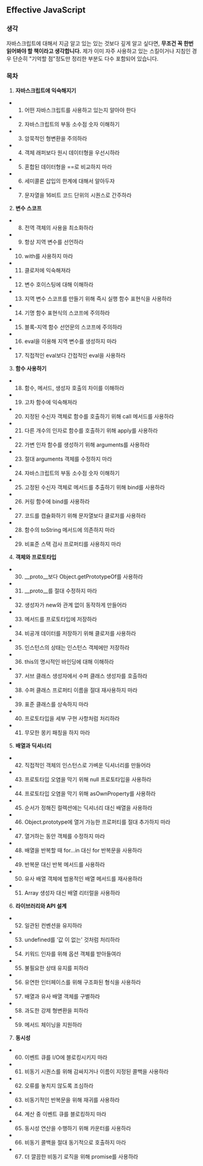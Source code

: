 ## Effective JavaScript

### 생각
자바스크립트에 대해서 지금 알고 있는 있는 것보다 깊게 알고 싶다면, __무조건 꼭 한번 읽어봐야 할 책이라고 생각합니다.__
제가 이미 자주 사용하고 있는 스킬이거나 지침인 경우 단순히 "기억할 점"정도만 정리한 부분도 다수 포함되어 있습니다.

### 목차
1. __자바스크립트에 익숙해지기__
  * 01. 어떤 자바스크립트를 사용하고 있는지 알아야 한다
  * 02. 자바스크립트의 부동 소수점 숫자 이해하기
  * 03. 암묵적인 형변환을 주의하라
  * 04. 객체 래퍼보다 원시 데이터형을 우선시하라
  * 05. 혼합된 데이터형을 ==로 비교하지 마라
  * 06. 세미콜론 삽입의 한계에 대해서 알아두자
  * 07. 문자열을 16비트 코드 단위의 시퀀스로 간주하라

2. __변수 스코프__
  * 08. 전역 객체의 사용을 최소화하라
  * 09. 항상 지역 변수를 선언하라
  * 10. with를 사용하지 마라
  * 11. 클로저에 익숙해져라
  * 12. 변수 호이스팅에 대해 이해하라
  * 13. 지역 변수 스코프를 만들기 위해 즉시 실행 함수 표현식을 사용하라
  * 14. 기명 함수 표현식의 스코프에 주의하라
  * 15. 블록-지역 함수 선언문의 스코프에 주의하라
  * 16. eval을 이용해 지역 변수를 생성하지 마라
  * 17. 직접적인 eval보다 간접적인 eval을 사용하라

3. __함수 사용하기__
  * 18. 함수, 메서드, 생성자 호출의 차이를 이해하라
  * 19. 고차 함수에 익숙해져라
  * 20. 지정된 수신자 객체로 함수를 호출하기 위해 call 메서드를 사용하라
  * 21. 다른 개수의 인자로 함수를 호출하기 위해 apply를 사용하라
  * 22. 가변 인자 함수를 생성하기 위해 arguments를 사용하라
  * 23. 절대 arguments 객체를 수정하지 마라
  * 24. 자바스크립트의 부동 소수점 숫자 이해하기
  * 25. 고정된 수신자 객체로 메서드를 추출하기 위해 bind를 사용하라
  * 26. 커링 함수에 bind를 사용하라
  * 27. 코드를 캡슐화하기 위해 문자열보다 클로저를 사용하라
  * 28. 함수의 toString 메서드에 의존하지 마라
  * 29. 비표준 스택 검사 프로퍼티를 사용하지 마라

4. __객체와 프로토타입__
  * 30. __proto__보다 Object.getPrototypeOf를 사용하라
  * 31. __proto__를 절대 수정하지 마라
  * 32. 생성자가 new와 관계 없이 동작하게 만들어라
  * 33. 메서드를 프로토타입에 저장하라
  * 34. 비공개 데이터를 저장하기 위해 클로저를 사용하라
  * 35. 인스턴스의 상태는 인스턴스 객체에만 저장하라
  * 36. this의 명시적인 바인딩에 대해 이해하라
  * 37. 서브 클래스 생성자에서 수퍼 클래스 생성자를 호출하라
  * 38. 수퍼 클래스 프로퍼티 이름을 절대 재사용하지 마라
  * 39. 표준 클래스를 상속하지 마라
  * 40. 프로토타입을 세부 구현 사항처럼 처리하라
  * 41. 무모한 몽키 패칭을 하지 마라

5. __배열과 딕셔너리__
  * 42. 직접적인 객체의 인스턴스로 가벼운 딕셔너리를 만들어라
  * 43. 프로토타입 오염을 막기 위해 null 프로토타입을 사용하라
  * 44. 프로토타입 오염을 막기 위해 asOwnProperty를 사용하라
  * 45. 순서가 정해진 컬렉션에는 딕셔너리 대신 배열을 사용하라
  * 46. Object.prototype에 열거 가능한 프로퍼티를 절대 추가하지 마라
  * 47. 열거하는 동안 객체를 수정하지 마라
  * 48. 배열을 반복할 때 for...in 대신 for 반복문을 사용하라
  * 49. 반복문 대신 반복 메서드를 사용하라
  * 50. 유사 배열 객체에 범용적인 배열 메서드를 재사용하라
  * 51. Array 생성자 대신 배열 리터럴을 사용하라

6. __라이브러리와 API 설계__
  * 52. 일관된 컨벤션을 유지하라
  * 53. undefined를 ‘값 이 없는’ 것처럼 처리하라
  * 54. 키워드 인자를 위해 옵션 객체를 받아들여라
  * 55. 불필요한 상태 유지를 피하라
  * 56. 유연한 인터페이스를 위해 구조화된 형식을 사용하라
  * 57. 배열과 유사 배열 객체를 구별하라
  * 58. 과도한 강제 형변환을 피하라
  * 59. 메서드 체이닝을 지원하라

7. __동시성__
  * 60. 이벤트 큐를 I/O에 블로킹시키지 마라
  * 61. 비동기 시퀀스를 위해 감싸지거나 이름이 지정된 콜백을 사용하라
  * 62. 오류를 놓치지 않도록 조심하라
  * 63. 비동기적인 반복문을 위해 재귀를 사용하라
  * 64. 계산 중 이벤트 큐를 블로킹하지 마라
  * 65. 동시성 연산을 수행하기 위해 카운터를 사용하라
  * 66. 비동기 콜백을 절대 동기적으로 호출하지 마라
  * 67. 더 깔끔한 비동기 로직을 위해 promise를 사용하라

 